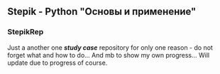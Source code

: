 ## Stepik - Python "Основы и применение"
### StepikRep
Just a another one ***study case*** repository for only one reason -
do not forget what and how to do... And mb to show my own progress...
Will update due to progress of course.
